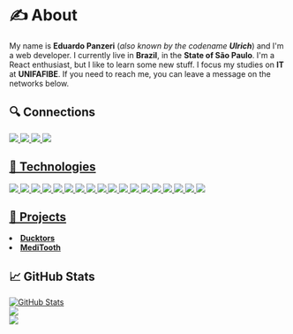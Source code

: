 <h1>✍ About</h1>
<p>My name is <b>Eduardo Panzeri</b> (<i>also known by the codename <b>Ulrich</b></i>) and I'm a web developer. I currently live in <b>Brazil</b>, in the <b>State of São Paulo</b>. I'm a React enthusiast, but I like to learn some new stuff. I focus my studies on <b>IT</b> at <b>UNIFAFIBE</b>. If you need to reach me, you can leave a message on the networks below.


<h2>🔍 Connections</h2>
<p align="left">
<a href="https://www.linkedin.com/in/eduardo-da-mata-panzeri">
  <img src="https://img.shields.io/badge/linkedin-%230077B5.svg?style=for-the-badge&logo=linkedin&logoColor=white" />
</a>
<a href="https://www.reddit.com/user/UIrich/">
    <img src="https://img.shields.io/badge/Reddit-FF4500?style=for-the-badge&logo=reddit&logoColor=white" />
</a>
<a href="https://t.me/eduagainstthemachine">
    <img src="https://img.shields.io/badge/Telegram-2CA5E0?style=for-the-badge&logo=telegram&logoColor=white)" />
</a>
<a href="mailto:eduardomatapanzeri@outlook.com">
    <img src="https://img.shields.io/badge/Microsoft_Outlook-0078D4?style=for-the-badge&logo=microsoft-outlook&logoColor=white" />
</p>

<h2>🚀 Technologies</h2>
<p align="left">
<img src="https://img.shields.io/badge/html5-%23E34F26.svg?style=for-the-badge&logo=html5&logoColor=white" /> 
<img src="https://img.shields.io/badge/css3-%231572B6.svg?style=for-the-badge&logo=css3&logoColor=white" />
<img src="https://img.shields.io/badge/javascript-%23323330.svg?style=for-the-badge&logo=javascript&logoColor=%23F7DF1E" />
<img src="https://img.shields.io/badge/php-%23777BB4.svg?style=for-the-badge&logo=php&logoColor=white" />
<img src="https://img.shields.io/badge/python-3670A0?style=for-the-badge&logo=python&logoColor=ffdd54" />
<img src="https://img.shields.io/badge/node.js-6DA55F?style=for-the-badge&logo=node.js&logoColor=white" />
<img src="https://img.shields.io/badge/react-%2320232a.svg?style=for-the-badge&logo=react&logoColor=%2361DAFB" />
<img src="https://img.shields.io/badge/vite-%23646CFF.svg?style=for-the-badge&logo=vite&logoColor=white" />
<img src="https://img.shields.io/badge/bootstrap-%238511FA.svg?style=for-the-badge&logo=bootstrap&logoColor=white" />
<img src="https://img.shields.io/badge/chakra-%234ED1C5.svg?style=for-the-badge&logo=chakraui&logoColor=white" />
<img src="https://img.shields.io/badge/Windows-0078D6?style=for-the-badge&logo=windows&logoColor=white" />
<img src="https://img.shields.io/badge/Linux-FCC624?style=for-the-badge&logo=linux&logoColor=black" />
<img src="https://img.shields.io/badge/Microsoft%20SQL%20Server-CC2927?style=for-the-badge&logo=microsoft%20sql%20server&logoColor=white" />
<img src="https://img.shields.io/badge/mysql-%2300f.svg?style=for-the-badge&logo=mysql&logoColor=white" />
<img src="https://img.shields.io/badge/typescript-%23007ACC.svg?style=for-the-badge&logo=typescript&logoColor=white" />
<img src="https://img.shields.io/badge/git-%23F05033.svg?style=for-the-badge&logo=git&logoColor=white" />
<img src="https://img.shields.io/badge/azure-%230072C6.svg?style=for-the-badge&logo=microsoftazure&logoColor=white)" />
<img src="https://img.shields.io/badge/GoogleCloud-%234285F4.svg?style=for-the-badge&logo=google-cloud&logoColor=white" />
  
</p>

<h2>🌟 Projects</h2>
<li><b><a href="https://github.com/UIrich/Ducktors">Ducktors</a></b></li>
<li><b><a href="https://github.com/gurjonzito/ProjetoOdontoPOO">MediTooth</a></b></li>
  

<h2>📈 GitHub Stats</h2>
<a href="https://github.com/UIrich">
  <img align="center" src="https://github-readme-stats.vercel.app/api?username=UIrich&show_icons=true&line_height=27&count_private=true&title_color=ffffff&text_color=c9cacc&icon_color=2bbc8a&bg_color=1d1f21" alt="GitHub Stats" />
</a><br/>

<a href="https://github.com/UIrich">
  <img align="center" src="https://streak-stats.demolab.com?user=UIrich&background=1D1F21&dates=FFFFFF&sideNums=2BBC8A&currStreakNum=2BBC8A&currStreakLabel=2BBC8A&fire=2BBC8A&ring=2BBC8A&stroke=FFFFFF&sideLabels=2BBC8A"/>
  </a><br/>
  
 <a href="https://github.com/UIrich">
  <img align="center" src="https://github-readme-stats.vercel.app/api/top-langs/?username=UIrich&hide=java,html,tex&title_color=ffffff&text_color=c9cacc&icon_color=2bbc8a&bg_color=1d1f21&langs_count=3" />
</a>
